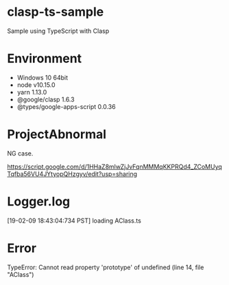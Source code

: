 # clasp-ts-sample

Sample using TypeScript with Clasp

# Environment

- Windows 10 64bit
- node v10.15.0
- yarn 1.13.0
- @google/clasp 1.6.3
- @types/google-apps-script 0.0.36

# ProjectAbnormal

NG case.

https://script.google.com/d/1HHaZ8mlwZjJvFqnMMMqKKPRQd4_ZCoMUyqTqfba56VU4JYtyopQHzgyv/edit?usp=sharing

# Logger.log

[19-02-09 18:43:04:734 PST] loading AClass.ts

# Error

TypeError: Cannot read property 'prototype' of undefined (line 14, file "AClass")
